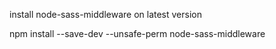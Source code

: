 install node-sass-middleware on latest version

npm install --save-dev --unsafe-perm node-sass-middleware
